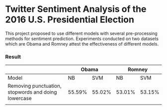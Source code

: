 # Twitter Sentiment Analysis of the 2016 U.S. Presidential Election

This project proposed to use different models with several pre-processing methods for sentiment prediction. Experiments conducted on two datasets which are Obama and Romney attest the effectiveness of different models.

### Result
<table class="tg">
<thead>
  <tr>
    <th class="tg-0pky"></th>
    <th class="tg-0pky" colspan="2">Obama</th>
    <th class="tg-0pky" colspan="2">Romney</th>
  </tr>
</thead>
<tbody>
  <tr>
    <td class="tg-fn5d">Model</td>
    <td class="tg-fn5d">NB</td>
    <td class="tg-fn5d">SVM</td>
    <td class="tg-fn5d">NB</td>
    <td class="tg-fn5d">SVM</td>
  </tr>
  <tr>
    <td class="tg-fn5d">Removing punctuation, stopwords and doing lowercase</td>
    <td class="tg-fn5d">55.59%</td>
    <td class="tg-fn5d">55.02%</td>
    <td class="tg-fn5d">53.01%</td>
    <td class="tg-fn5d">53.15%</td>
  </tr>
  <tr>
    <td class="tg-exjq"></td>
    <td class="tg-exjq"></td>
    <td class="tg-exjq"></td>
    <td class="tg-exjq"></td>
    <td class="tg-exjq"></td>
  </tr>
</tbody>
</table>
